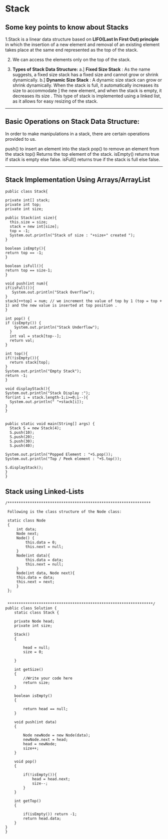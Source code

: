 # Stack

## Some key points to know about Stacks

1.Stack is a linear data structure based on <b>LIFO(Last In First Out) principle </b> in which the insertion of a new element and removal of an 
existing element takes place at the same end represented as the top of the stack.<br>

2. We can access the elements only on the top of the stack.<br>

3. <b>Types of Stack Data Structure:</b>
    a.] <b>Fixed Size Stack</b> : As the name suggests, a fixed size stack has a fixed size and cannot grow or shrink dynamically. 
    b.] <b>Dynamic Size Stack</b> : A dynamic size stack can grow or shrink dynamically. When the stack is full, it automatically increases its size to accommodate ]
        the new element, and when the stack is empty, it decreases its size . 
        This type of stack is implemented using a linked list, as it allows for easy resizing of the stack.<br>

<hr>

## Basic Operations on Stack Data Structure:

In order to make manipulations in a stack, there are certain operations provided to us.

push() to insert an element into the stack
pop() to remove an element from the stack
top() Returns the top element of the stack.
isEmpty() returns true if stack is empty else false.
isFull() returns true if the stack is full else false.

<hr>

## Stack Implementation Using Arrays/ArrayList


    public class Stack{

    private int[] stack;
    private int top;
    private int size;

    public Stack(int size){
      this.size = size;
      stack = new int[size];
      top = -1;
      System.out.println("Stack of size : "+size+" created ");
    }  
  
    boolean isEmpty(){
    return top == -1;
    }
  
    boolean isFull(){
    return top == size-1;
    }
  
    void push(int num){
    if(isFull()){
       System.out.println("Stack Overflow");
    }
    stack[++top] = num; // we increment the value of top by 1 (top = top + 1) and the new value is inserted at top position .
    }

    int pop() {
    if (isEmpty()) {
        System.out.println("Stack Underflow");
      }
      int val = stack[top--];
      return val;
    }

    int top(){
    if(!isEmpty()){
      return stack[top];
    }
    System.out.println("Empty Stack");
    return -1;
    }

    void displayStack(){
    System.out.println("Stack Display :");
    for(int i = stack.length-1;i>=0;i--){
      System.out.println(" "+stack[i]);
    }
    }
  
  
    public static void main(String[] args) {
      Stack S = new Stack(4);
      S.push(10);
      S.push(20);
      S.push(30);
      S.push(40);

    System.out.println("Popped Element : "+S.pop());
    System.out.println("Top / Peek element : "+S.top());

    S.displayStack();
    }
    }

## Stack using Linked-Lists

    /****************************************************************

     Following is the class structure of the Node class:

     static class Node
     {
         int data;
         Node next;
         Node() {
             this.data = 0;
             this.next = null;
         }
         Node(int data){
             this.data = data;
             this.next = null;
         }
         Node(int data, Node next){
         this.data = data;
         this.next = next;
         }
     };


     *****************************************************************/
    public class Solution {
        static class Stack {
         
        private Node head;
        private int size;

        Stack()
        {
             
            head = null;
            size = 0;
           
        }

        int getSize()
        {
            //Write your code here
            return size;
        }

        boolean isEmpty()
        {
             
            return head == null;
        }

        void push(int data)
        {
            
            Node newNode = new Node(data);
            newNode.next = head;
            head = newNode;
            size++;
        }

        void pop()
        {
             
            if(!isEmpty()){
                head = head.next;
                size--;
            }
        }

        int getTop()
        {
               
            if(isEmpty()) return -1;
            return head.data;
        }
    }
    }
